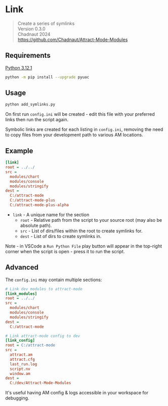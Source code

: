 # Link

> Create a series of symlinks  
> Version 0.3.0  
> Chadnaut 2024  
> https://github.com/Chadnaut/Attract-Mode-Modules

## Requirements

[Python 3.12.1](https://www.python.org/downloads/)

```sh
python -m pip install --upgrade pyuac
```

## Usage

```sh
python add_symlinks.py
```

On first run `config.ini` will be created - edit this file with your preferred links then run the script again.

Symbolic links are created for each listing in `config.ini`, removing the need to copy files from your development path to various AM locations.

## Example

```ini
[link]
root = ../../
src =
  modules/chart
  modules/console
  modules/stringify
dest =
  C:/attract-mode
  C:/attract-mode-plus
  C:/attract-mode-plus-alpha
```

- `link` - A unique name for the section
  - `root` - Relative path from the script to your source root (may also be absolute path).
  - `src` - List of dirs/files within the root to create symlinks for.
  - `dest` - List of dirs to create symlinks in.

Note - in VSCode a `Run Python File` play button will appear in the top-right corner when the script is open - press it to run the script.

## Advanced

The `config.ini` may contain multiple sections:

```ini
# Link dev modules to attract-mode
[link_modules]
root = ../../
src =
  modules/chart
  modules/console
  modules/stringify
dest =
  C:/attract-mode

# Link attract-mode config to dev
[link_config]
root = C:/attract-mode
src =
  attract.am
  attract.cfg
  last_run.log
  script.nv
  window.am
dest =
  C:/dev/Attract-Mode-Modules
```

It's useful having AM config & logs accessible in your workspace for debugging.
